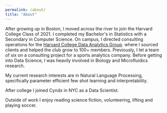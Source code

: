 ```yaml
---
permalink: /about/
title: "About"
---
```


After growing up in Boston, I moved across the river to join the Harvard College Class of 2021. I completed my Bachelor's in Statistics with a Secondary in Computer Science. On campus, I directed consulting operations for the [Harvard College Data Analytics Group](https://www.harvardanalytics.org/). where I sourced clients and helped the club grow to 100+ members. Previously, I let a team of six on a consulting project for a sports analytics company. Before getting into Data Science, I was heavily involved in Biology and Microfluidics research. 

My current research interests are in Natural Language Processing, specifically parameter efficient few shot learning and interpretability. 

After college I joined Cyndx in NYC as a Data Scientist. 

Outside of work I enjoy reading science fiction, volunteering, lifting and playing soccer. 
